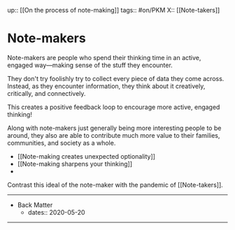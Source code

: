 up:: [[On the process of note-making]]
tags:: #on/PKM 
X:: [[Note-takers]]

# Note-makers
Note-makers are people who spend their thinking time in an active, engaged way—making sense of the stuff they encounter. 

They don't try foolishly try to collect every piece of data they come across. Instead, as they encounter information, they think about it creatively, critically, and connectively.

This creates a positive feedback loop to encourage more active, engaged thinking!

Along with note-makers just generally being more interesting people to be around, they also are able to contribute much more value to their families, communities, and society as a whole.

- [[Note-making creates unexpected optionality]]
- [[Note-making sharpens your thinking]]
- 


Contrast this ideal of the note-maker with the pandemic of [[Note-takers]].

---

- Back Matter
	- dates:: 2020-05-20

---